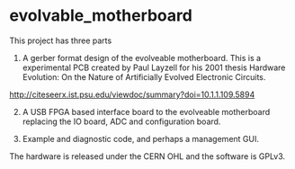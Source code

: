 evolvable_motherboard
=====================

This project has three parts

1. A gerber format design of the evolveable motherboard. This is a experimental PCB created by Paul Layzell for his 2001 thesis Hardware Evolution: On the Nature of Artificially Evolved Electronic Circuits. 

http://citeseerx.ist.psu.edu/viewdoc/summary?doi=10.1.1.109.5894

2. A USB FPGA based interface board to the evolveable motherboard replacing the IO board, ADC and configuration board.

3. Example and diagnostic code, and perhaps a management GUI. 

The hardware is released under the CERN OHL and the software is GPLv3.




